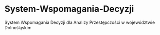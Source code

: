 # System-Wspomagania-Decyzji
System Wspomagania Decyzji dla Analizy Przestępczości w województwie Dolnośląskim
